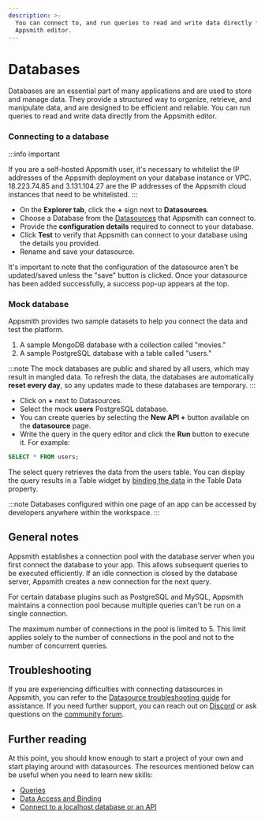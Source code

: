 ```yaml
---
description: >-
  You can connect to, and run queries to read and write data directly from the
  Appsmith editor.
---
```


# Databases

Databases are an essential part of many applications and are used to store and manage data. They provide a structured way to organize, retrieve, and manipulate data, and are designed to be efficient and reliable. You can run queries to read and write data directly from the Appsmith editor. 



### Connecting to a database


:::info important

If you are a self-hosted Appsmith user, it's necessary to whitelist the IP addresses of the Appsmith deployment on your database instance or VPC. 18.223.74.85 and 3.131.104.27 are the IP addresses of the Appsmith cloud instances that need to be whitelisted.
:::

<VideoEmbed host="youtube" videoId="sJIxtXInV14" title="How to connect to a datasource" caption="How to connect to a datasource"/>

* On the **Explorer tab**, click the **+** sign next to **Datasources**. 
* Choose a Database from the [Datasources](/reference/datasources/) that Appsmith can connect to.
* Provide the **configuration details** required to connect to your database. 
* Click **Test** to verify that Appsmith can connect to your database using the details you provided.
* Rename and save your datasource.

It's important to note that the configuration of the datasource aren't be updated/saved unless the "save" button is clicked. Once your datasource has been added successfully, a success pop-up appears at the top. 

### Mock database


Appsmith provides two sample datasets to help you connect the data and test the platform. 

1. A sample MongoDB database with a collection called "movies."
2. A sample PostgreSQL database with a table called "users."

:::note
The mock databases are public and shared by all users, which may result in mangled data. To refresh the data, the databases are automatically **reset every day**, so any updates made to these databases are temporary.
:::

<VideoEmbed host="youtube" videoId="TrV8h_Dvhbg" title="Using A Sample Database " caption="How to use mock database"/>

* Click on **+** next to Datasources.
* Select the mock **users** PostgreSQL database.
* You can create queries by selecting the **New API +** button available on the **datasource** page.
* Write the query in the query editor and click the **Run** button to execute it. For example:

```sql
SELECT * FROM users;
```
The select query retrieves the data from the users table. You can display the query results in a Table widget by [binding the data](/core-concepts/data-access-and-binding/displaying-data-read#displaying-data-in-a-widget) in the Table Data property.

:::note
Databases configured within one page of an app can be accessed by developers anywhere within the workspace.
:::

## General notes
Appsmith establishes a connection pool with the database server when you first connect the database to your app. This allows subsequent queries to be executed efficiently. If an idle connection is closed by the database server, Appsmith creates a new connection for the next query.

For certain database plugins such as PostgreSQL and MySQL, Appsmith maintains a connection pool because multiple queries can't be run on a single connection.

The maximum number of connections in the pool is limited to 5. This limit applies solely to the number of connections in the pool and not to the number of concurrent queries.


## Troubleshooting
If you are experiencing difficulties with connecting datasources in Appsmith, you can refer to the [Datasource troubleshooting guide](https://chat.openai.com/help-and-support/troubleshooting-guide/action-errors/datasource-errors) for assistance. If you need further support, you can reach out on [Discord](https://discord.com/invite/rBTTVJp) or ask questions on the [community forum](https://community.appsmith.com/).


## Further reading

At this point, you should know enough to start a project of your own and start playing around with datasources. The resources mentioned below can be useful when you need to learn new skills:

* [Queries](/core-concepts/data-access-and-binding/querying-a-database/)
* [Data Access and Binding](/core-concepts/data-access-and-binding)
* [Connect to a localhost database or an API](/advanced-concepts/more/how-to-work-with-local-apis-on-appsmith)



